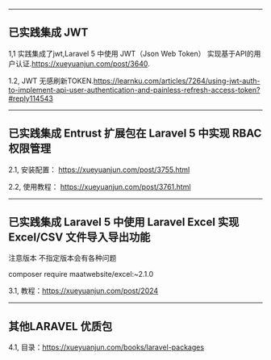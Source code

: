 -----
已实践集成  JWT  
-----
1,1  实践集成了jwt,Laravel 5 中使用 JWT（Json Web Token） 实现基于API的用户认证.https://xueyuanjun.com/post/3640.

1.2, JWT 无感刷新TOKEN.https://learnku.com/articles/7264/using-jwt-auth-to-implement-api-user-authentication-and-painless-refresh-access-token?#reply114543

-----
已实践集成  Entrust 扩展包在 Laravel 5 中实现 RBAC 权限管理
-----
2.1, 安装配置： https://xueyuanjun.com/post/3755.html

2.2, 使用教程： https://xueyuanjun.com/post/3761.html


-----
已实践集成   Laravel 5 中使用 Laravel Excel 实现 Excel/CSV 文件导入导出功能
-----
注意版本   不指定版本会有各种问题

composer require maatwebsite/excel:~2.1.0 

3.1,  教程：https://xueyuanjun.com/post/2024


-----
其他LARAVEL 优质包
-----

4.1,  目录：https://xueyuanjun.com/books/laravel-packages